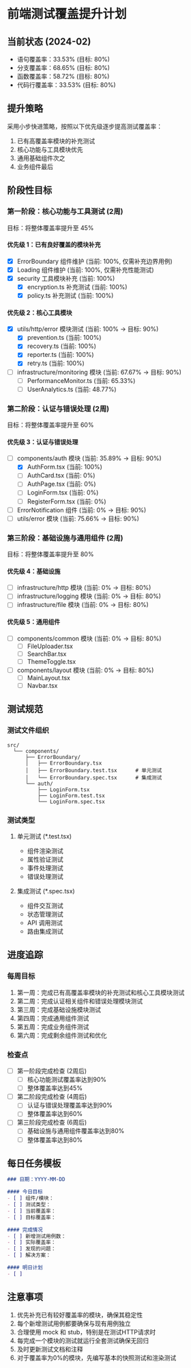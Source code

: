 # 前端测试覆盖提升计划

## 当前状态 (2024-02)
- 语句覆盖率：33.53% (目标: 80%)
- 分支覆盖率：68.65% (目标: 80%)
- 函数覆盖率：58.72% (目标: 80%)
- 代码行覆盖率：33.53% (目标: 80%)

## 提升策略
采用小步快进策略，按照以下优先级逐步提高测试覆盖率：
1. 已有高覆盖率模块的补充测试
2. 核心功能与工具模块优先
3. 通用基础组件次之
4. 业务组件最后

## 阶段性目标

### 第一阶段：核心功能与工具测试 (2周)
目标：将整体覆盖率提升至 45%

#### 优先级 1：已有良好覆盖的模块补充
- [x] ErrorBoundary 组件维护 (当前: 100%, 仅需补充边界用例)
- [x] Loading 组件维护 (当前: 100%, 仅需补充性能测试)
- [x] security 工具模块补充 (当前: 100%)
  - [x] encryption.ts 补充测试 (当前: 100%)
  - [x] policy.ts 补充测试 (当前: 100%)

#### 优先级 2：核心工具模块
- [x] utils/http/error 模块测试 (当前: 100% -> 目标: 90%)
  - [x] prevention.ts (当前: 100%)
  - [x] recovery.ts (当前: 100%)
  - [x] reporter.ts (当前: 100%)
  - [x] retry.ts (当前: 100%)
- [ ] infrastructure/monitoring 模块 (当前: 67.67% -> 目标: 90%)
  - [ ] PerformanceMonitor.ts (当前: 65.33%)
  - [ ] UserAnalytics.ts (当前: 48.77%)

### 第二阶段：认证与错误处理 (2周)
目标：将整体覆盖率提升至 60%

#### 优先级 3：认证与错误处理
- [ ] components/auth 模块 (当前: 35.89% -> 目标: 90%)
  - [x] AuthForm.tsx (当前: 100%)
  - [ ] AuthCard.tsx (当前: 0%)
  - [ ] AuthPage.tsx (当前: 0%)
  - [ ] LoginForm.tsx (当前: 0%)
  - [ ] RegisterForm.tsx (当前: 0%)
- [ ] ErrorNotification 组件 (当前: 0% -> 目标: 90%)
- [ ] utils/error 模块 (当前: 75.66% -> 目标: 90%)

### 第三阶段：基础设施与通用组件 (2周)
目标：将整体覆盖率提升至 80%

#### 优先级 4：基础设施
- [ ] infrastructure/http 模块 (当前: 0% -> 目标: 80%)
- [ ] infrastructure/logging 模块 (当前: 0% -> 目标: 80%)
- [ ] infrastructure/file 模块 (当前: 0% -> 目标: 80%)

#### 优先级 5：通用组件
- [ ] components/common 模块 (当前: 0% -> 目标: 80%)
  - [ ] FileUploader.tsx
  - [ ] SearchBar.tsx
  - [ ] ThemeToggle.tsx
- [ ] components/layout 模块 (当前: 0% -> 目标: 80%)
  - [ ] MainLayout.tsx
  - [ ] Navbar.tsx

## 测试规范

### 测试文件组织
```
src/
  └── components/
      ├── ErrorBoundary/
      │   ├── ErrorBoundary.tsx
      │   ├── ErrorBoundary.test.tsx      # 单元测试
      │   └── ErrorBoundary.spec.tsx      # 集成测试
      └── auth/
          ├── LoginForm.tsx
          ├── LoginForm.test.tsx
          └── LoginForm.spec.tsx
```

### 测试类型
1. 单元测试 (*.test.tsx)
   - 组件渲染测试
   - 属性验证测试
   - 事件处理测试
   - 错误处理测试

2. 集成测试 (*.spec.tsx)
   - 组件交互测试
   - 状态管理测试
   - API 调用测试
   - 路由集成测试

## 进度追踪

### 每周目标
1. 第一周：完成已有高覆盖率模块的补充测试和核心工具模块测试
2. 第二周：完成认证相关组件和错误处理模块测试
3. 第三周：完成基础设施模块测试
4. 第四周：完成通用组件测试
5. 第五周：完成业务组件测试
6. 第六周：完成剩余组件测试和优化

### 检查点
- [ ] 第一阶段完成检查 (2周后)
  - [ ] 核心功能测试覆盖率达到90%
  - [ ] 整体覆盖率达到45%
- [ ] 第二阶段完成检查 (4周后)
  - [ ] 认证与错误处理覆盖率达到90%
  - [ ] 整体覆盖率达到60%
- [ ] 第三阶段完成检查 (6周后)
  - [ ] 基础设施与通用组件覆盖率达到80%
  - [ ] 整体覆盖率达到80%

## 每日任务模板

```markdown
### 日期：YYYY-MM-DD

#### 今日目标
- [ ] 组件/模块：
- [ ] 测试类型：
- [ ] 当前覆盖率：
- [ ] 目标覆盖率：

#### 完成情况
- [ ] 新增测试用例数：
- [ ] 实际覆盖率：
- [ ] 发现的问题：
- [ ] 解决方案：

#### 明日计划
- [ ] 
```

## 注意事项
1. 优先补充已有较好覆盖率的模块，确保其稳定性
2. 每个新增测试用例都要确保与现有用例独立
3. 合理使用 mock 和 stub，特别是在测试HTTP请求时
4. 每完成一个模块的测试就运行全套测试确保无回归
5. 及时更新测试文档和注释
6. 对于覆盖率为0%的模块，先编写基本的快照测试和渲染测试 